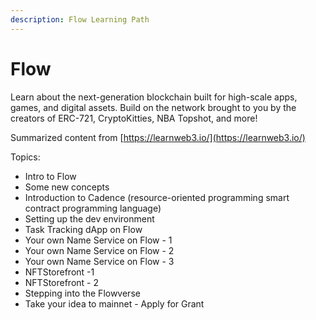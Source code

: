 ```yaml
---
description: Flow Learning Path
---
```


# Flow

Learn about the next-generation blockchain built for high-scale apps, games, and digital assets. Build on the network brought to you by the creators of ERC-721, CryptoKitties, NBA Topshot, and more!

Summarized content from [https://learnweb3.io/](https://learnweb3.io/)​

Topics:

* Intro to Flow
* Some new concepts
* Introduction to Cadence (resource-oriented programming smart contract programming language)
* Setting up the dev environment
* Task Tracking dApp on Flow
* Your own Name Service on Flow - 1&#x20;
* Your own Name Service on Flow - 2
* Your own Name Service on Flow - 3&#x20;
* NFTStorefront -1
* NFTStorefront - 2
* Stepping into the Flowverse
* Take your idea to mainnet - Apply for Grant
